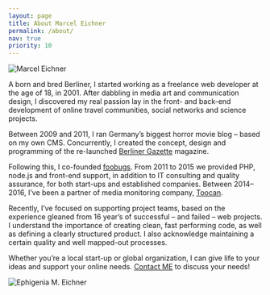 ```yaml
---
layout: page
title: About Marcel Eichner
permalink: /about/
nav: true
priority: 10
---
```

<img class="post-image-pushed-right post-image-25p" src="{{ site.baseurl }}/assets/fisheye_512x512thai.jpg" title="Marcel Eichner" />

A born and bred Berliner, I started working as a freelance web developer at the age of 18, in 2001. After dabbling in media art and communication design, I discovered my real passion lay in the front- and back-end development of online travel communities, social networks and science projects.

Between 2009 and 2011, I ran Germany’s biggest horror movie blog – based on my own CMS. Concurrently, I created the concept, design and programming of the re-launched [Berliner Gazette](http://www.berlinergazette.de) magazine.

Following this, I co-founded [foobugs](http://www.foobugs.com). From 2011 to 2015 we provided PHP, node.js and front-end support, in addition to IT consulting and quality assurance, for both start-ups and established companies. Between 2014–2016, I’ve been a partner of media monitoring company, [Toocan](http://www.toocan.biz).

Recently, I’ve focused on supporting project teams, based on the experience gleaned from 16 year’s of successful – and failed – web projects. I understand the importance of creating clean, fast performing code, as well as defining a clearly structured product. I also acknowledge maintaining a certain quality and well mapped-out processes.

Whether you’re a local start-up or global organization, I can give life to your ideas and support your online needs. [Contact ME](mailto:marcel.eichner@ephigenia.de) to discuss your needs!

<img class="post-image-pushed-left post-image-25p" src="{{ site.baseurl }}/assets/logo500x500px.png" title="Ephigenia M. Eichner" />

